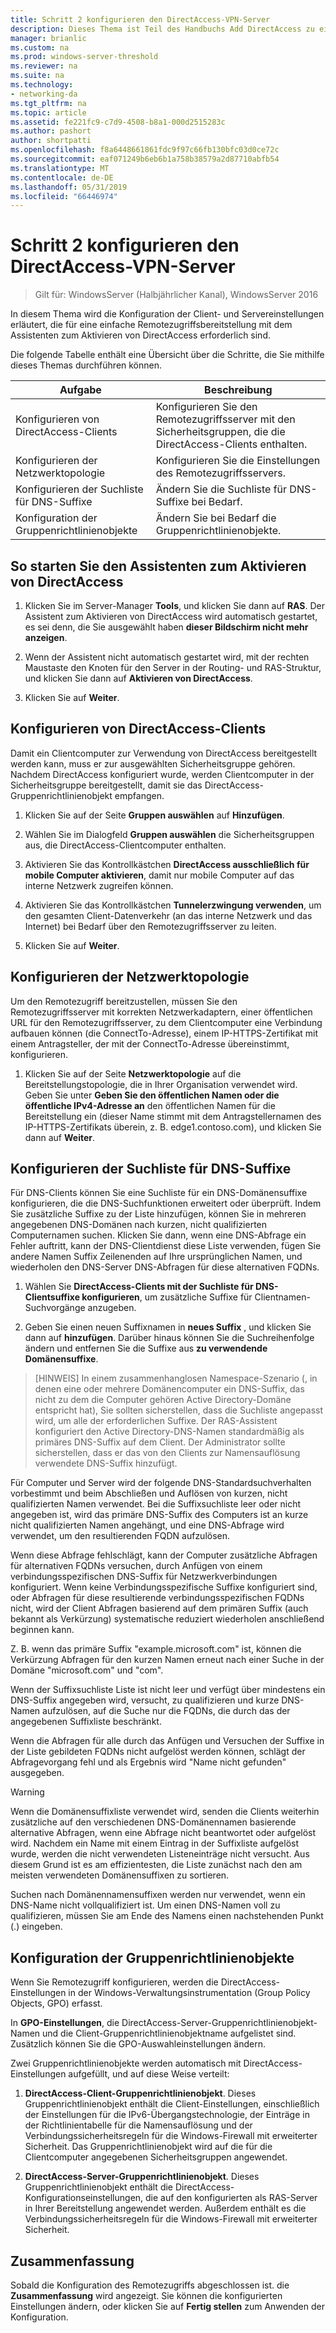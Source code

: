 ```yaml
---
title: Schritt 2 konfigurieren den DirectAccess-VPN-Server
description: Dieses Thema ist Teil des Handbuchs Add DirectAccess zu einer vorhandenen Remotezugriffsbereitstellung (VPN)-Bereitstellung für WindowsServer 2016
manager: brianlic
ms.custom: na
ms.prod: windows-server-threshold
ms.reviewer: na
ms.suite: na
ms.technology:
- networking-da
ms.tgt_pltfrm: na
ms.topic: article
ms.assetid: fe221fc9-c7d9-4508-b8a1-000d2515283c
ms.author: pashort
author: shortpatti
ms.openlocfilehash: f8a6448661861fdc9f97c66fb130bfc03d0ce72c
ms.sourcegitcommit: eaf071249b6eb6b1a758b38579a2d87710abfb54
ms.translationtype: MT
ms.contentlocale: de-DE
ms.lasthandoff: 05/31/2019
ms.locfileid: "66446974"
---
```

#  <a name="step-2-configure-the-directaccess-vpn-server"></a>Schritt 2 konfigurieren den DirectAccess-VPN-Server

>Gilt für: WindowsServer (Halbjährlicher Kanal), WindowsServer 2016

In diesem Thema wird die Konfiguration der Client- und Servereinstellungen erläutert, die für eine einfache Remotezugriffsbereitstellung mit dem Assistenten zum Aktivieren von DirectAccess erforderlich sind.

Die folgende Tabelle enthält eine Übersicht über die Schritte, die Sie mithilfe dieses Themas durchführen können.

|Aufgabe       |Beschreibung|
|-----------|-----------|
|Konfigurieren von DirectAccess-Clients|Konfigurieren Sie den Remotezugriffsserver mit den Sicherheitsgruppen, die die DirectAccess-Clients enthalten.|
|Konfigurieren der Netzwerktopologie|Konfigurieren Sie die Einstellungen des Remotezugriffsservers.|
|Konfigurieren der Suchliste für DNS-Suffixe|Ändern Sie die Suchliste für DNS-Suffixe bei Bedarf.|
|Konfiguration der Gruppenrichtlinienobjekte|Ändern Sie bei Bedarf die Gruppenrichtlinienobjekte.|

## <a name="to-start-the-enable-directacces-wizard"></a>So starten Sie den Assistenten zum Aktivieren von DirectAccess

1. Klicken Sie im Server-Manager **Tools**, und klicken Sie dann auf **RAS**. Der Assistent zum Aktivieren von DirectAccess wird automatisch gestartet, es sei denn, die Sie ausgewählt haben **dieser Bildschirm nicht mehr anzeigen**. 

2. Wenn der Assistent nicht automatisch gestartet wird, mit der rechten Maustaste den Knoten für den Server in der Routing- und RAS-Struktur, und klicken Sie dann auf **Aktivieren von DirectAccess**.

3. Klicken Sie auf **Weiter**.

## <a name="configure-directaccess-clients"></a>Konfigurieren von DirectAccess-Clients

Damit ein Clientcomputer zur Verwendung von DirectAccess bereitgestellt werden kann, muss er zur ausgewählten Sicherheitsgruppe gehören. Nachdem DirectAccess konfiguriert wurde, werden Clientcomputer in der Sicherheitsgruppe bereitgestellt, damit sie das DirectAccess-Gruppenrichtlinienobjekt empfangen.

1. Klicken Sie auf der Seite **Gruppen auswählen** auf **Hinzufügen**.

2. Wählen Sie im Dialogfeld **Gruppen auswählen** die Sicherheitsgruppen aus, die DirectAccess-Clientcomputer enthalten.

3. Aktivieren Sie das Kontrollkästchen **DirectAccess ausschließlich für mobile Computer aktivieren**, damit nur mobile Computer auf das interne Netzwerk zugreifen können.

4. Aktivieren Sie das Kontrollkästchen **Tunnelerzwingung verwenden**, um den gesamten Client-Datenverkehr (an das interne Netzwerk und das Internet) bei Bedarf über den Remotezugriffsserver zu leiten.

5. Klicken Sie auf **Weiter**.

## <a name="configure-the-network-topology"></a>Konfigurieren der Netzwerktopologie

Um den Remotezugriff bereitzustellen, müssen Sie den Remotezugriffsserver mit korrekten Netzwerkadaptern, einer öffentlichen URL für den Remotezugriffsserver, zu dem Clientcomputer eine Verbindung aufbauen können (die ConnectTo-Adresse), einem IP-HTTPS-Zertifikat mit einem Antragsteller, der mit der ConnectTo-Adresse übereinstimmt, konfigurieren.

1. Klicken Sie auf der Seite **Netzwerktopologie** auf die Bereitstellungstopologie, die in Ihrer Organisation verwendet wird. Geben Sie unter **Geben Sie den öffentlichen Namen oder die öffentliche IPv4-Adresse an** den öffentlichen Namen für die Bereitstellung ein (dieser Name stimmt mit dem Antragstellernamen des IP-HTTPS-Zertifikats überein, z. B. edge1.contoso.com), und klicken Sie dann auf **Weiter**.

## <a name="configure-the-dns-suffix-search-list"></a>Konfigurieren der Suchliste für DNS-Suffixe

Für DNS-Clients können Sie eine Suchliste für ein DNS-Domänensuffixe konfigurieren, die die DNS-Suchfunktionen erweitert oder überprüft. Indem Sie zusätzliche Suffixe zu der Liste hinzufügen, können Sie in mehreren angegebenen DNS-Domänen nach kurzen, nicht qualifizierten Computernamen suchen. Klicken Sie dann, wenn eine DNS-Abfrage ein Fehler auftritt, kann der DNS-Clientdienst diese Liste verwenden, fügen Sie andere Namen Suffix Zeilenenden auf Ihre ursprünglichen Namen, und wiederholen den DNS-Server DNS-Abfragen für diese alternativen FQDNs.

1. Wählen Sie **DirectAccess-Clients mit der Suchliste für DNS-Clientsuffixe konfigurieren**, um zusätzliche Suffixe für Clientnamen-Suchvorgänge anzugeben.

2. Geben Sie einen neuen Suffixnamen in **neues Suffix** , und klicken Sie dann auf **hinzufügen**. Darüber hinaus können Sie die Suchreihenfolge ändern und entfernen Sie die Suffixe aus **zu verwendende Domänensuffixe**.

>[HINWEIS] In einem zusammenhanglosen Namespace-Szenario \(, in denen eine oder mehrere Domänencomputer ein DNS-Suffix, das nicht zu dem die Computer gehören Active Directory-Domäne entspricht hat\), Sie sollten sicherstellen, dass die Suchliste angepasst wird, um alle der erforderlichen Suffixe. Der RAS-Assistent konfiguriert den Active Directory-DNS-Namen standardmäßig als primäres DNS-Suffix auf dem Client. Der Administrator sollte sicherstellen, dass er das von den Clients zur Namensauflösung verwendete DNS-Suffix hinzufügt.

Für Computer und Server wird der folgende DNS-Standardsuchverhalten vorbestimmt und beim Abschließen und Auflösen von kurzen, nicht qualifizierten Namen verwendet. Bei die Suffixsuchliste leer oder nicht angegeben ist, wird das primäre DNS-Suffix des Computers ist an kurze nicht qualifizierten Namen angehängt, und eine DNS-Abfrage wird verwendet, um den resultierenden FQDN aufzulösen. 

Wenn diese Abfrage fehlschlägt, kann der Computer zusätzliche Abfragen für alternativen FQDNs versuchen, durch Anfügen von einem verbindungsspezifischen DNS-Suffix für Netzwerkverbindungen konfiguriert. Wenn keine Verbindungsspezifische Suffixe konfiguriert sind, oder Abfragen für diese resultierende verbindungsspezifischen FQDNs nicht, wird der Client Abfragen basierend auf dem primären Suffix (auch bekannt als Verkürzung) systematische reduziert wiederholen anschließend beginnen kann.

Z. B. wenn das primäre Suffix "example.microsoft.com" ist, können die Verkürzung Abfragen für den kurzen Namen erneut nach einer Suche in der Domäne "microsoft.com" und "com".

Wenn der Suffixsuchliste Liste ist nicht leer und verfügt über mindestens ein DNS-Suffix angegeben wird, versucht, zu qualifizieren und kurze DNS-Namen aufzulösen, auf die Suche nur die FQDNs, die durch das der angegebenen Suffixliste beschränkt. 

Wenn die Abfragen für alle durch das Anfügen und Versuchen der Suffixe in der Liste gebildeten FQDNs nicht aufgelöst werden können, schlägt der Abfragevorgang fehl und als Ergebnis wird "Name nicht gefunden" ausgegeben. 

> [!WARNING]
> Wenn die Domänensuffixliste verwendet wird, senden die Clients weiterhin zusätzliche auf den verschiedenen DNS-Domänennamen basierende alternative Abfragen, wenn eine Abfrage nicht beantwortet oder aufgelöst wird. Nachdem ein Name mit einem Eintrag in der Suffixliste aufgelöst wurde, werden die nicht verwendeten Listeneinträge nicht versucht. Aus diesem Grund ist es am effizientesten, die Liste zunächst nach den am meisten verwendeten Domänensuffixen zu sortieren.
> 
> Suchen nach Domänennamensuffixen werden nur verwendet, wenn ein DNS-Name nicht vollqualifiziert ist. Um einen DNS-Namen voll zu qualifizieren, müssen Sie am Ende des Namens einen nachstehenden Punkt (.) eingeben.

## <a name="gpo-configuration"></a>Konfiguration der Gruppenrichtlinienobjekte

Wenn Sie Remotezugriff konfigurieren, werden die DirectAccess-Einstellungen in der Windows-Verwaltungsinstrumentation (Group Policy Objects, GPO) erfasst. 

In **GPO-Einstellungen**, die DirectAccess-Server-Gruppenrichtlinienobjekt-Namen und die Client-Gruppenrichtlinienobjektname aufgelistet sind. Zusätzlich können Sie die GPO-Auswahleinstellungen ändern.

Zwei Gruppenrichtlinienobjekte werden automatisch mit DirectAccess-Einstellungen aufgefüllt, und auf diese Weise verteilt:

1. **DirectAccess-Client-Gruppenrichtlinienobjekt**. Dieses Gruppenrichtlinienobjekt enthält die Client-Einstellungen, einschließlich der Einstellungen für die IPv6-Übergangstechnologie, der Einträge in der Richtlinientabelle für die Namensauflösung und der Verbindungssicherheitsregeln für die Windows-Firewall mit erweiterter Sicherheit. Das Gruppenrichtlinienobjekt wird auf die für die Clientcomputer angegebenen Sicherheitsgruppen angewendet.

2. **DirectAccess-Server-Gruppenrichtlinienobjekt**. Dieses Gruppenrichtlinienobjekt enthält die DirectAccess-Konfigurationseinstellungen, die auf den konfigurierten als RAS-Server in Ihrer Bereitstellung angewendet werden. Außerdem enthält es die Verbindungssicherheitsregeln für die Windows-Firewall mit erweiterter Sicherheit.

## <a name="summary"></a>Zusammenfassung

Sobald die Konfiguration des Remotezugriffs abgeschlossen ist. die **Zusammenfassung** wird angezeigt. Sie können die konfigurierten Einstellungen ändern, oder klicken Sie auf **Fertig stellen** zum Anwenden der Konfiguration.
